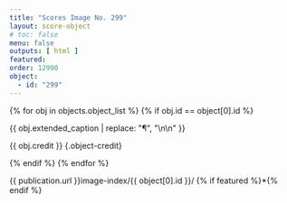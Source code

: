 ```yaml
---
title: "Scores Image No. 299"
layout: score-object
# toc: false
menu: false
outputs: [ html ]
featured: 
order: 12990
object:
  - id: "299"
---
```


{% for obj in objects.object_list %}
{% if obj.id == object[0].id %}

{{ obj.extended_caption | replace: "¶", "\n\n" }}

{{ obj.credit }} {.object-credit}

{% endif %}
{% endfor %}

<div class="object-credit object-url is-print-only">

{{ publication.url }}image-index/{{ object[0].id }}/ {% if featured %}*{% endif %}

</div>
